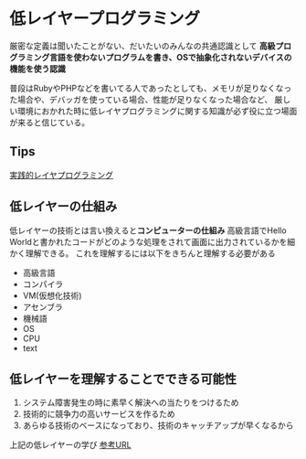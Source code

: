 # 低レイヤープログラミング

厳密な定義は聞いたことがない、だいたいのみんなの共通認識として
**高級プログラミング言語を使わないプログラムを書き、OSで抽象化されないデバイスの機能を使う認識**

普段はRubyやPHPなどを書いてる人であったとしても、メモリが足りなくなった場合や、デバッガを使っている場合、性能が足りなくなった場合など、 厳しい環境におかれた時に低レイヤプログラミングに関する知識が必ず役に立つ場面が来ると信じている。


## Tips

[実践的レイヤプログラミング](https://tanakamura.github.io/pllp/docs/)

## 低レイヤーの仕組み

低レイヤーの技術とは言い換えると**コンピューターの仕組み**
高級言語でHello Worldと書かれたコードがどのような処理をされて画面に出力されているかを細かく理解できる。
これを理解するには以下をきちんと理解する必要がある

- 高級言語
- コンパイラ
- VM(仮想化技術)
- アセンブラ
- 機械語
- OS
- CPU
- text

## 低レイヤーを理解することでできる可能性

1. システム障害発生の時に素早く解決への当たりをつけるため
2. 技術的に競争力の高いサービスを作るため
3. あらゆる技術のベースになっており、技術のキャッチアップが早くなるから

上記の低レイヤーの学び
[参考URL](https://qiita.com/takugi/items/9de03b264fced76eb767)
